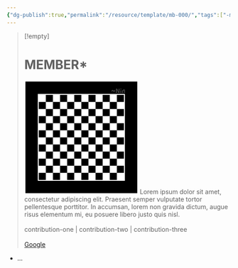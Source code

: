```yaml
---
{"dg-publish":true,"permalink":"/resource/template/mb-000/","tags":["-member"],"noteIcon":""}
---
```


>[!empty]
> # MEMBER*
> ![RESOURCE/ASSET/OTHER/PlaceholderIcon.png|icon](/img/user/RESOURCE/ASSET/OTHER/PlaceholderIcon.png) Lorem ipsum dolor sit amet, consectetur adipiscing elit. Praesent semper vulputate tortor pellentesque porttitor. In accumsan, lorem non gravida dictum, augue risus elementum mi, eu posuere libero justo quis nisl. <br><br>contribution-one | contribution-two | contribution-three <br><br>[Google](https://www.google.com) 

- ...